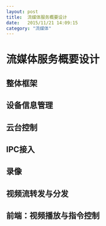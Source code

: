 ```yaml
---
layout: post
title:  流媒体服务概要设计
date:   2015/11/21 14:09:15 
category: "流媒体"
---
```


# 流媒体服务概要设计 #

## 整体框架 ##

## 设备信息管理 ##

## 云台控制 ##

## IPC接入 ##

## 录像 ##

## 视频流转发与分发 ##

## 前端：视频播放与指令控制 ##